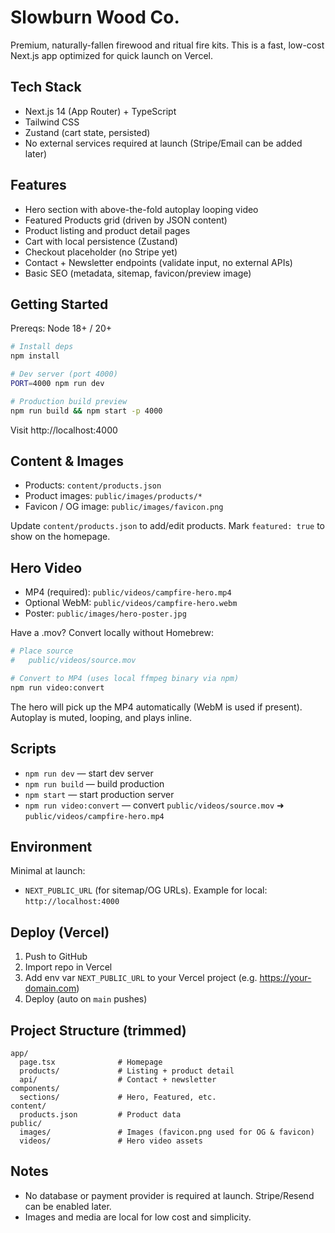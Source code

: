 # Slowburn Wood Co.

Premium, naturally-fallen firewood and ritual fire kits. This is a fast, low-cost Next.js app optimized for quick launch on Vercel.

## Tech Stack
- Next.js 14 (App Router) + TypeScript
- Tailwind CSS
- Zustand (cart state, persisted)
- No external services required at launch (Stripe/Email can be added later)

## Features
- Hero section with above-the-fold autoplay looping video
- Featured Products grid (driven by JSON content)
- Product listing and product detail pages
- Cart with local persistence (Zustand)
- Checkout placeholder (no Stripe yet)
- Contact + Newsletter endpoints (validate input, no external APIs)
- Basic SEO (metadata, sitemap, favicon/preview image)

## Getting Started
Prereqs: Node 18+ / 20+

```bash
# Install deps
npm install

# Dev server (port 4000)
PORT=4000 npm run dev

# Production build preview
npm run build && npm start -p 4000
```

Visit http://localhost:4000

## Content & Images
- Products: `content/products.json`
- Product images: `public/images/products/*`
- Favicon / OG image: `public/images/favicon.png`

Update `content/products.json` to add/edit products. Mark `featured: true` to show on the homepage.

## Hero Video
- MP4 (required): `public/videos/campfire-hero.mp4`
- Optional WebM: `public/videos/campfire-hero.webm`
- Poster: `public/images/hero-poster.jpg`

Have a .mov? Convert locally without Homebrew:
```bash
# Place source
#   public/videos/source.mov

# Convert to MP4 (uses local ffmpeg binary via npm)
npm run video:convert
```
The hero will pick up the MP4 automatically (WebM is used if present). Autoplay is muted, looping, and plays inline.

## Scripts
- `npm run dev` — start dev server
- `npm run build` — build production
- `npm start` — start production server
- `npm run video:convert` — convert `public/videos/source.mov` ➜ `public/videos/campfire-hero.mp4`

## Environment
Minimal at launch:
- `NEXT_PUBLIC_URL` (for sitemap/OG URLs). Example for local: `http://localhost:4000`

## Deploy (Vercel)
1) Push to GitHub
2) Import repo in Vercel
3) Add env var `NEXT_PUBLIC_URL` to your Vercel project (e.g. https://your-domain.com)
4) Deploy (auto on `main` pushes)

## Project Structure (trimmed)
```
app/
  page.tsx              # Homepage
  products/             # Listing + product detail
  api/                  # Contact + newsletter
components/
  sections/             # Hero, Featured, etc.
content/
  products.json         # Product data
public/
  images/               # Images (favicon.png used for OG & favicon)
  videos/               # Hero video assets
```

## Notes
- No database or payment provider is required at launch. Stripe/Resend can be enabled later.
- Images and media are local for low cost and simplicity.
